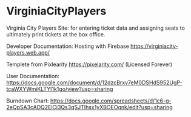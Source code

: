 # VirginiaCityPlayers

Virginia City Players Site: for entering ticket data and assigning seats to ultimately print tickets at the box office.

Developer Documentation: Hosting with Firebase https://virginiacity-players.web.app/

Templete from Pixlearity https://pixelarity.com/ (Licensed Forever)

User Documentation: https://docs.google.com/document/d/12dzcBrxv7eM0DSHdS952UgP-tcaWXYWmiKLTYl1k1go/view?usp=sharing

Burndown Chart: https://docs.google.com/spreadsheets/d/1c6-g-2eQpSA3cADQ2ElCi3Qs3qSJTIhsx1yXBOEOqnk/edit?usp=sharing
